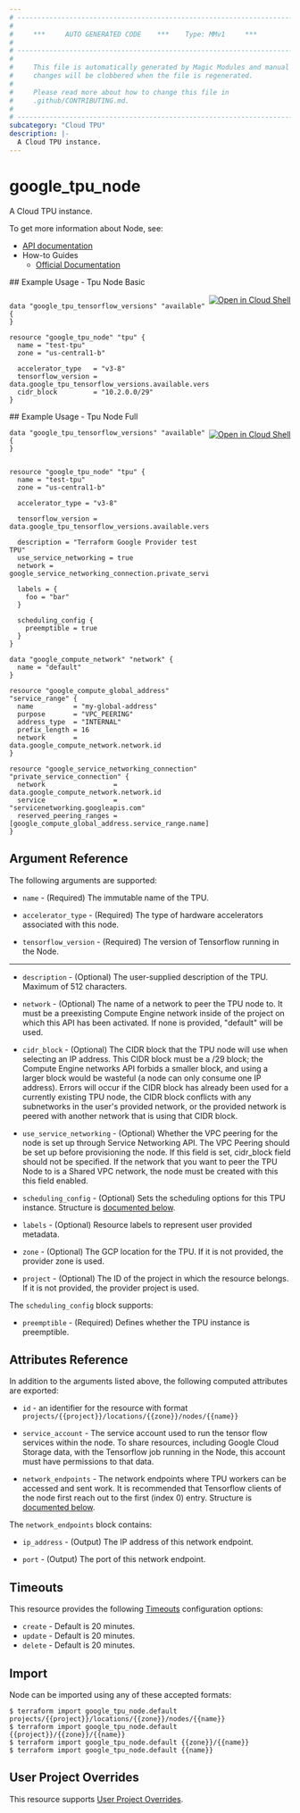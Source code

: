 ```yaml
---
# ----------------------------------------------------------------------------
#
#     ***     AUTO GENERATED CODE    ***    Type: MMv1     ***
#
# ----------------------------------------------------------------------------
#
#     This file is automatically generated by Magic Modules and manual
#     changes will be clobbered when the file is regenerated.
#
#     Please read more about how to change this file in
#     .github/CONTRIBUTING.md.
#
# ----------------------------------------------------------------------------
subcategory: "Cloud TPU"
description: |-
  A Cloud TPU instance.
---
```


# google\_tpu\_node

A Cloud TPU instance.


To get more information about Node, see:

* [API documentation](https://cloud.google.com/tpu/docs/reference/rest/v1/projects.locations.nodes)
* How-to Guides
    * [Official Documentation](https://cloud.google.com/tpu/docs/)

<div class = "oics-button" style="float: right; margin: 0 0 -15px">
  <a href="https://console.cloud.google.com/cloudshell/open?cloudshell_git_repo=https%3A%2F%2Fgithub.com%2Fterraform-google-modules%2Fdocs-examples.git&cloudshell_working_dir=tpu_node_basic&cloudshell_image=gcr.io%2Fgraphite-cloud-shell-images%2Fterraform%3Alatest&open_in_editor=main.tf&cloudshell_print=.%2Fmotd&cloudshell_tutorial=.%2Ftutorial.md" target="_blank">
    <img alt="Open in Cloud Shell" src="//gstatic.com/cloudssh/images/open-btn.svg" style="max-height: 44px; margin: 32px auto; max-width: 100%;">
  </a>
</div>
## Example Usage - Tpu Node Basic


```hcl

data "google_tpu_tensorflow_versions" "available" {
}

resource "google_tpu_node" "tpu" {
  name = "test-tpu"
  zone = "us-central1-b"

  accelerator_type   = "v3-8"
  tensorflow_version = data.google_tpu_tensorflow_versions.available.versions[0]
  cidr_block         = "10.2.0.0/29"
}
```
<div class = "oics-button" style="float: right; margin: 0 0 -15px">
  <a href="https://console.cloud.google.com/cloudshell/open?cloudshell_git_repo=https%3A%2F%2Fgithub.com%2Fterraform-google-modules%2Fdocs-examples.git&cloudshell_working_dir=tpu_node_full&cloudshell_image=gcr.io%2Fgraphite-cloud-shell-images%2Fterraform%3Alatest&open_in_editor=main.tf&cloudshell_print=.%2Fmotd&cloudshell_tutorial=.%2Ftutorial.md" target="_blank">
    <img alt="Open in Cloud Shell" src="//gstatic.com/cloudssh/images/open-btn.svg" style="max-height: 44px; margin: 32px auto; max-width: 100%;">
  </a>
</div>
## Example Usage - Tpu Node Full


```hcl
data "google_tpu_tensorflow_versions" "available" {
}


resource "google_tpu_node" "tpu" {
  name = "test-tpu"
  zone = "us-central1-b"

  accelerator_type = "v3-8"

  tensorflow_version = data.google_tpu_tensorflow_versions.available.versions[0]

  description = "Terraform Google Provider test TPU"
  use_service_networking = true
  network = google_service_networking_connection.private_service_connection.network

  labels = {
    foo = "bar"
  }

  scheduling_config {
    preemptible = true
  }
}

data "google_compute_network" "network" {
  name = "default"
}

resource "google_compute_global_address" "service_range" {
  name          = "my-global-address"
  purpose       = "VPC_PEERING"
  address_type  = "INTERNAL"
  prefix_length = 16
  network       = data.google_compute_network.network.id
}

resource "google_service_networking_connection" "private_service_connection" {
  network                 = data.google_compute_network.network.id
  service                 = "servicenetworking.googleapis.com"
  reserved_peering_ranges = [google_compute_global_address.service_range.name]
}
```

## Argument Reference

The following arguments are supported:


* `name` -
  (Required)
  The immutable name of the TPU.

* `accelerator_type` -
  (Required)
  The type of hardware accelerators associated with this node.

* `tensorflow_version` -
  (Required)
  The version of Tensorflow running in the Node.


- - -


* `description` -
  (Optional)
  The user-supplied description of the TPU. Maximum of 512 characters.

* `network` -
  (Optional)
  The name of a network to peer the TPU node to. It must be a
  preexisting Compute Engine network inside of the project on which
  this API has been activated. If none is provided, "default" will be
  used.

* `cidr_block` -
  (Optional)
  The CIDR block that the TPU node will use when selecting an IP
  address. This CIDR block must be a /29 block; the Compute Engine
  networks API forbids a smaller block, and using a larger block would
  be wasteful (a node can only consume one IP address).
  Errors will occur if the CIDR block has already been used for a
  currently existing TPU node, the CIDR block conflicts with any
  subnetworks in the user's provided network, or the provided network
  is peered with another network that is using that CIDR block.

* `use_service_networking` -
  (Optional)
  Whether the VPC peering for the node is set up through Service Networking API.
  The VPC Peering should be set up before provisioning the node. If this field is set,
  cidr_block field should not be specified. If the network that you want to peer the
  TPU Node to is a Shared VPC network, the node must be created with this this field enabled.

* `scheduling_config` -
  (Optional)
  Sets the scheduling options for this TPU instance.
  Structure is [documented below](#nested_scheduling_config).

* `labels` -
  (Optional)
  Resource labels to represent user provided metadata.

* `zone` -
  (Optional)
  The GCP location for the TPU. If it is not provided, the provider zone is used.

* `project` - (Optional) The ID of the project in which the resource belongs.
    If it is not provided, the provider project is used.


<a name="nested_scheduling_config"></a>The `scheduling_config` block supports:

* `preemptible` -
  (Required)
  Defines whether the TPU instance is preemptible.

## Attributes Reference

In addition to the arguments listed above, the following computed attributes are exported:

* `id` - an identifier for the resource with format `projects/{{project}}/locations/{{zone}}/nodes/{{name}}`

* `service_account` -
  The service account used to run the tensor flow services within the
  node. To share resources, including Google Cloud Storage data, with
  the Tensorflow job running in the Node, this account must have
  permissions to that data.

* `network_endpoints` -
  The network endpoints where TPU workers can be accessed and sent work.
  It is recommended that Tensorflow clients of the node first reach out
  to the first (index 0) entry.
  Structure is [documented below](#nested_network_endpoints).


<a name="nested_network_endpoints"></a>The `network_endpoints` block contains:

* `ip_address` -
  (Output)
  The IP address of this network endpoint.

* `port` -
  (Output)
  The port of this network endpoint.

## Timeouts

This resource provides the following
[Timeouts](https://developer.hashicorp.com/terraform/plugin/sdkv2/resources/retries-and-customizable-timeouts) configuration options:

- `create` - Default is 20 minutes.
- `update` - Default is 20 minutes.
- `delete` - Default is 20 minutes.

## Import


Node can be imported using any of these accepted formats:

```
$ terraform import google_tpu_node.default projects/{{project}}/locations/{{zone}}/nodes/{{name}}
$ terraform import google_tpu_node.default {{project}}/{{zone}}/{{name}}
$ terraform import google_tpu_node.default {{zone}}/{{name}}
$ terraform import google_tpu_node.default {{name}}
```

## User Project Overrides

This resource supports [User Project Overrides](https://registry.terraform.io/providers/hashicorp/google/latest/docs/guides/provider_reference#user_project_override).
